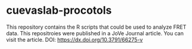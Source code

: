 # cuevaslab-procotols

This repository contains the R scripts that could be used to analyze FRET data. This repositroies were published in a JoVe Journal article. 
You can visit the article. DOI: https://dx.doi.org/10.3791/66275-v

